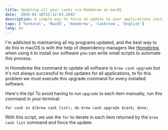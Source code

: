 ```yaml
---
title: Updating all your casks via Homebrew on macOS
date: '2020-01-18T23:12:03.284Z'
description: A simple way to force an update to your applications installed via Homebrew.
tags: ['Terminal', 'MacOS', 'Homebrew', 'Caskroom', 'English']
lang: en
---
```


I'm addicted to maintaining all my programs updated, and the best way to do this in macOS is with the help of dependency managers like [Homebrew](https://brew.sh/index_pt-br), when using it to install our software you can write small scripts to automate this process.

In Homebrew the command to update all software is `brew cask upgrade` but it's not always successful to find updates for all applications, to fix this problem we must execute this upgrade command for every installed software.

Here's the tip! To avoid having to run `upgrade` to each item manually, run this command in your terminal:

```shell
for cask in $(brew cask list); do brew cask upgrade $cask; done;
```

With this script, we use the `for` to iterate in each item returned by the `brew cask list` command and force the update.
